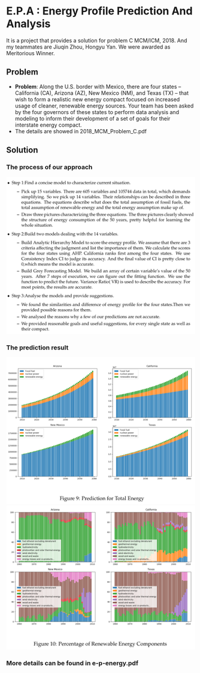 # E.P.A : Energy Profile Prediction And Analysis

 It is a project that provides a solution for problem C MCM/ICM, 2018. And my teammates are Jiuqin Zhou, Hongyu Yan. We were awarded as Meritorious Winner.
## Problem
 - **Problem**: Along the U.S. border with Mexico, there are four states – California (CA), Arizona (AZ), New Mexico (NM), and Texas (TX) – that wish to form a realistic new energy compact focused on increased usage of cleaner, renewable energy sources. Your team has been asked by the four governors of these states to perform data analysis and modeling to inform their development of a set of goals for their interstate energy compact.
 - The details are showed in 2018\_MCM\_Problem\_C.pdf

## Solution
### The process of our approach
![text](https://github.com/honeyhaoyan/tiger_roses/blob/master/image/tiger_roses_approach.png)
### The prediction result
![text](https://github.com/honeyhaoyan/tiger_roses/blob/master/image/total_energy.png)
![text](https://github.com/honeyhaoyan/tiger_roses/blob/master/image/renewable_energy.png)
### More details can be found in e-p-energy.pdf

